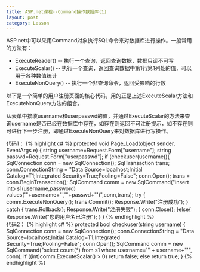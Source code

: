 ```yaml
---
title: ASP.net课程--Command操作数据库(1)
layout: post
category: Lesson
---
```


ASP.net中可以采用Command对象执行SQL命令来对数据库进行操作。一般常用的方法有：

+ ExecuteReader() -- 执行一个查询，返回查询数据，数据只读不可写
+ ExecuteScalar() -- 执行一个查询，返回查询数据中第1行第1列处的值，可以用于各种数值统计
+ ExecuteNonQuery() -- 执行一个非查询命令，返回受影响的行数

以下是一个简单的用户注册页面的核心代码，用的正是上述ExecuteScalar方法和ExecuteNonQuery方法的组合。

从表单中接收username和userpasswd的值，并通过ExecuteScalar的方法来查询username是否已经在数据库中存在，如存在则返回不可注册提示，如不存在则可进行下一步注册，即通过ExecuteNonQuery来对数据库进行写操作。

代码1：
{% highlight c# %}
      protected void Page_Load(object sender, EventArgs e)
         {
            string username=Request.Form["username"];
            string passwd=Request.Form["userpasswd"];
            if (checkuser(username)){
            SqlConnection conn = new SqlConnection();
            SqlTransaction trans;
            conn.ConnectionString = "Data Source=localhost;Initial Catalog=T1;Integrated Security=True;Pooling=False";
            conn.Open();
            trans = conn.BeginTransaction();
            SqlCommand comm = new SqlCommand("insert into s1(username,password) values('"+username+"','"+passwd+"')",conn,trans);
            try
            {
               comm.ExecuteNonQuery();
               trans.Commit();
               Response.Write("注册成功");
             }
            catch {
              trans.Rollback();
              Response.Write("注册失败");
             }
            conn.Close();
            }else{
             Response.Write("您的用户名已注册");
             }
         }
{% endhighlight %}       
代码2：
{% highlight c# %}
      protected bool checkuser(string username) {
            SqlConnection conn = new SqlConnection();
            conn.ConnectionString = "Data Source=localhost;Initial Catalog=T1;Integrated Security=True;Pooling=False";
            conn.Open();
            SqlCommand comm = new SqlCommand("select count(*) from s1 where username='" + username+"'", conn);
            if ((int)comm.ExecuteScalar() > 0)
                  return false;
            else
                  return true;
      }
{% endhighlight %}   